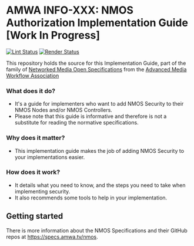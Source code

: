 # AMWA INFO-XXX: NMOS Authorization Implementation Guide \[Work In Progress\]

[![Lint Status](https://github.com/AMWA-TV/nmos-template/workflows/Lint/badge.svg)](https://github.com/AMWA-TV/nmos-template/actions?query=workflow%3ALint)
[![Render Status](https://github.com/AMWA-TV/nmos-template/workflows/Render/badge.svg)](https://github.com/AMWA-TV/nmos-template/actions?query=workflow%3ARender)

This repository holds the source for this Implementation Guide, part of the family of [Networked Media Open Specifications](https://specs.amwa.tv/nmos) from the [Advanced Media Workflow Association](https://amwa.tv)

<!-- INTRO-START -->

### What does it do?

- It's a guide for implementers who want to add NMOS Security to their NMOS Nodes and/or NMOS Controllers.
- Please note that this guide is informative and therefore is not a substitute for reading the normative specifications.

### Why does it matter?

- This implementation guide makes the job of adding NMOS Security to your implementations easier.

### How does it work?

- It details what you need to know, and the steps you need to take when implementing security.
- It also recommends some tools to help in your implementation.

<!-- INTRO-END -->

## Getting started

There is more information about the NMOS Specifications and their GitHub repos at <https://specs.amwa.tv/nmos>.
